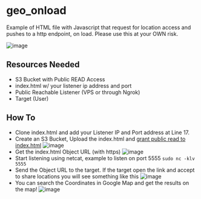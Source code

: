 # geo_onload

Example of HTML file with Javascript that request for location access and pushes to a http endpoint, on load. Please use this at your OWN risk.

![image](https://user-images.githubusercontent.com/14998326/153460475-c8c58873-42e1-4e7d-be01-3c616b67806a.png)


## Resources Needed
 * S3 Bucket with Public READ Access
 * index.html w/ your listener ip address and port
 * Public Reachable Listener (VPS or through Ngrok)
 * Target (User)


## How To
 * Clone index.html and add your Listener IP and Port address at Line 17.
 * Create an S3 Bucket, Upload the index.html and [grant public read to index.html](https://aws.amazon.com/premiumsupport/knowledge-center/read-access-objects-s3-bucket/)
 ![image](https://user-images.githubusercontent.com/14998326/153462342-ac89a1e8-ca1b-4761-8363-531343e10929.png)
 * Get the index.html Object URL (with https) 
 ![image](https://user-images.githubusercontent.com/14998326/153463080-586777fc-3e3f-4f47-97ce-49e6116cec33.png)
 * Start listening using netcat, example to listen on port 5555 `sudo nc -klv 5555`
 * Send the Object URL to the target. If the target open the link and accept to share locations you will see something like this
 ![image](https://user-images.githubusercontent.com/14998326/153466555-3b11ad38-5f71-464a-9822-21e2462c1dcf.png)
 * You can search the Coordinates in Google Map and get the results on the map! 
 ![image](https://user-images.githubusercontent.com/14998326/153466825-bfc25d1f-9985-4eba-abdc-b59c14a8c3ff.png)

